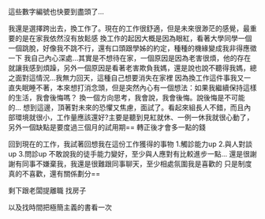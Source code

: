 這些數字編號也快要到盡頭了...

我還是選擇跨出去，換工作了。現在的工作很舒適，但是未來很渺茫的感覺，最重要的是在家我依然沒有放鬆感
換工作的起因大概是因為眼紅，看著大學同學一個一個跳脫，好像我不跳不行，還有口頭跟學姊的約定，種種的機緣變成我非得應徵一下
我自己內心深處...其實是不想待在家，一個原因是因為老害很煩，他的存在就讓我感到煩躁，另外一個原因是看著老害欺負我媽，還是說也說不聽得我媽，總之面對這情況...我無力回天，這種自己想要消失在家裡
因為換工作這件事我又一直失眠睡不著，本來想打消念頭，但是突然內心有一個想法：如果我繼續保持這樣的生活，我會後悔嗎？
換一個方向思考，我會說，我會後悔。說後悔是不可能的...
想到這邊，頂著對未來的恐懼又焦慮，面試了。看起來組長人不錯，而且內部環境就很小，工作量應該還好?主要是聽到見紅就休、一例一休我就很心動了，另外一個缺點是要度過三個月的試用期== 轉正後才會多一點的錢

回到現在的工作，我試著回想我在這份工作獲得的事物
1.觸診能力up
2.與人對談up
3.問診up
不敢說我的徒手能力變好，至少與人應對有比較進步一點...
還是很謝謝有同事不嫌棄我，我還是很難跟同事聊天，至少相處氛圍我是喜歡的
只是制度真的不喜歡，還有關係劃分==

剩下跟老闆提離職
找房子

以及找時間把極簡主義的書看一次
<!-- ##{"timestamp":1737043200}## -->